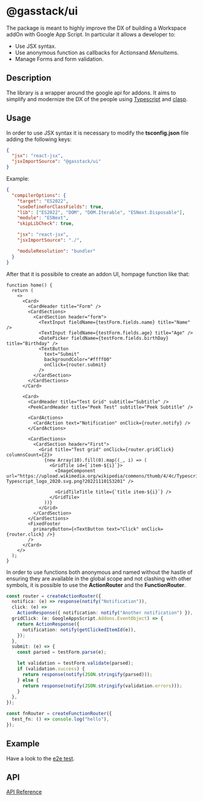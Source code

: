 # @gasstack/ui

The package is meant to highly improve the DX of building a Workspace addOn with Google App Script. In particular it allows a developer to:

- Use JSX syntax.
- Use anonymous function as callbacks for *Actions*and *MenuItem*s.
- Manage Forms and form validation.

## Description

The library is a wrapper around the google api for addons. It aims to simplify and modernize the DX of the people using [Typescript](https://www.typescriptlang.org/) and [clasp](https://www.npmjs.com/package/@google/clasp).

## Usage

In order to use JSX syntax it is necessary to modify the **tsconfig.json** file adding the following keys:

```json
{
  "jsx": "react-jsx",
  "jsxImportSource": "@gasstack/ui"
}
```

Example:

```json
{
  "compilerOptions": {
    "target": "ES2022",
    "useDefineForClassFields": true,
    "lib": ["ES2022", "DOM", "DOM.Iterable", "ESNext.Disposable"],
    "module": "ESNext",
    "skipLibCheck": true,

    "jsx": "react-jsx",
    "jsxImportSource": "./",

    "moduleResolution": "bundler"
  }
}
```

After that it is possibile to create an addon UI, hompage function like that:

```tsx
function home() {
  return (
    <>
      <Card>
        <CardHeader title="Form" />
        <CardSections>
          <CardSection header="form">
            <TextInput fieldName={testForm.fields.name} title="Name" />
            <TextInput fieldName={testForm.fields.age} title="Age" />
            <DatePicker fieldName={testForm.fields.birthDay} title="Birthday" />
            <TextButton
              text="Submit"
              backgroundColor="#ffff00"
              onClick={router.submit}
            />
          </CardSection>
        </CardSections>
      </Card>

      <Card>
        <CardHeader title="Test Grid" subtitle="Subtitle" />
        <PeekCardHeader title="Peek Test" subtitle="Peek Subtitle" />

        <CardActions>
          <CardAction text="Notification" onClick={router.notify} />
        </CardActions>

        <CardSections>
          <CardSection header="First">
            <Grid title="Test grid" onClick={router.gridClick} columnsCount={2}>
              {new Array(10).fill(0).map((_, i) => (
                <GridTile id={`item-${i}`}>
                  <ImageComponent url="https://upload.wikimedia.org/wikipedia/commons/thumb/4/4c/Typescript_logo_2020.svg/1024px-Typescript_logo_2020.svg.png?20221110153201" />

                  <GridTileTitle title={`title item-${i}`} />
                </GridTile>
              ))}
            </Grid>
          </CardSection>
        </CardSections>
        <FixedFooter
          primaryButton={<TextButton text="Click" onClick={router.click} />}
        />
      </Card>
    </>
  );
}
```

In order to use functions both anonymous and named without the hastle of ensuring they are available in the global scope and not clashing with other symbols, it is possible to use the **ActionRouter** and the **FunctionRouter**.

```ts
const router = createActionRouter({
  notifica: (e) => response(notify("Notification")),
  click: (e) =>
    ActionResponse({ notification: notify("Another notification") }),
  gridClick: (e: GoogleAppsScript.Addons.EventObject) => {
    return ActionResponse({
      notification: notify(getClickedItemId(e)),
    });
  },
  submit: (e) => {
    const parsed = testForm.parse(e);

    let validation = testForm.validate(parsed);
    if (validation.success) {
      return response(notify(JSON.stringify(parsed)));
    } else {
      return response(notify(JSON.stringify(validation.errors)));
    }
  },
});

const fnRouter = createFunctionRouter({
  test_fn: () => console.log("hello"),
});
```

## Example

Have a look to the [e2e test](main.e2e.ts).

## API

[API Reference](docs/modules.md)
